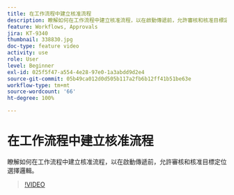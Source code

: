 ```yaml
---
title: 在工作流程中建立核准流程
description: 瞭解如何在工作流程中建立核准流程，以在啟動傳遞前，允許審核和核准目標定位選擇邏輯。
feature: Workflows, Approvals
jira: KT-9340
thumbnail: 338830.jpg
doc-type: feature video
activity: use
role: User
level: Beginner
exl-id: 025f5f47-a554-4e28-97e0-1a3abdd9d2e4
source-git-commit: 05b49ca012d0d505b117a2fb6b12ff41b51be63e
workflow-type: tm+mt
source-wordcount: '66'
ht-degree: 100%

---
```


# 在工作流程中建立核准流程

瞭解如何在工作流程中建立核准流程，以在啟動傳遞前，允許審核和核准目標定位選擇邏輯。

>[!VIDEO](https://video.tv.adobe.com/v/338830?quality=12&learn=on)
